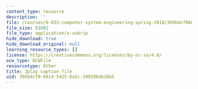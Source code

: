```yaml
---
content_type: resource
description: ''
file: /courses/6-033-computer-system-engineering-spring-2018/395b4cf0661454258a2c190196ab16b5_r2_-2KW76ec.vtt
file_size: 91092
file_type: application/x-subrip
hide_download: true
hide_download_original: null
learning_resource_types: []
license: https://creativecommons.org/licenses/by-nc-sa/4.0/
ocw_type: OCWFile
resourcetype: Other
title: 3play caption file
uid: 395b4cf0-6614-5425-8a2c-190196ab16b5
---
```

